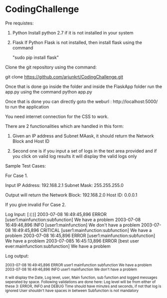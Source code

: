 # CodingChallenge

Pre requistes:
1. Python
   Install python 2.7 if it is not installed in your system

2. Flask
   If Python Flask is not installed, then install  flask using the command

    "sudo pip install flask"

Clone the git repository using the command:

git clone https://github.com/arjunkrt/CodingChallenge.git

Once that is done go inside the folder and inside the FlaskApp folder run the app.py
using the command python app.py

Once that is done you can directly goto the weburl : http://localhost:5000/ to run the application

You need internet connection for the CSS to work.

There are 2 functionalities which are handled in this form:
1. Given an IP address and Subnet MAask, it should return the Network Block and Host ID

2. Second one is if you input a set of logs in the text area provided and if you click on valid log results it will
 display the valid logs only


Sample Test Cases:

For Case 1.

Input IP Address: 192.168.2.1
Subnet Mask: 255.255.255.0

Output will return the Network Block: 192.168.2.0
Host ID: 0.0.0.1

If you give invalid 
For Case 2.

Log Input:
<DATE> <LOG LEVEL> [<USER>:<FUNCTION>(:<SUBFUNCTION>)] <MESSAGE>
2003-07-08 16:49:45,896 ERROR [user1:mainfunction:subfunction] We have a problem
2003-07-08 16:49:46,896 INFO [user1:mainfunction] We don't have a problem
2003-07-08 16:49:45,896 CRITICAL [user1:mainfunction:subfunction] We have a problem
2003-07-08 16:45,896 ERROR [user1:mainfunction:subfunction] We have a problem
2003-07-085 16:45:13,896 ERROR [best user ever:mainfunction:subfunction] We have a problem

Log output:
<Date> <Log Level> <User> <Main Function> <Sub Function> <Logged Message>
2003-07-08 16:49:45,896 ERROR user1 mainfunction subfunction We have a problem
2003-07-08 16:49:46,896 INFO user1 mainfunction We don't have a problem

It will display the Date, Log level, user, Main function, sub function and logged messages seperated by space.
Following validations are done here:
Log level will be from either of these 3: ERROR, INFO and DEBUG
Time should have minutes and seconds, if not that log is ignored
User shouldn't have spaces in between
Subfunction is not mandatory


